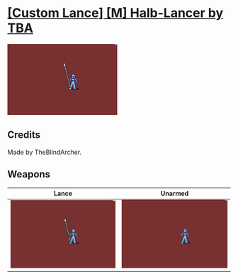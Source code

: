 # [\[Custom Lance\] \[M\] Halb-Lancer by TBA](./)

<img src="./2.%20Lance/Lance_000.png" alt="[Custom Lance] [M] Halb-Lancer by TBA standing" />

## Credits

Made by TheBlindArcher.

## Weapons


|Lance |Unarmed |
|  :---: | :---: |
| <img alt="Lance animation" src="./2.%20Lance/Lance.gif" /> | <img alt="Unarmed animation" src="./8.%20Unarmed/Unarmed.gif" /> |

